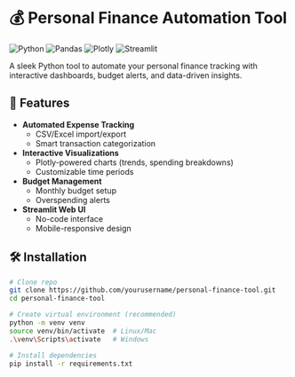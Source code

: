 # 💰 Personal Finance Automation Tool

![Python](https://img.shields.io/badge/Python-3.8+-blue?logo=python)
![Pandas](https://img.shields.io/badge/Pandas-1.3+-orange?logo=pandas)
![Plotly](https://img.shields.io/badge/Plotly-5.0+-red?logo=plotly)
![Streamlit](https://img.shields.io/badge/Streamlit-1.0+-green?logo=streamlit)

A sleek Python tool to automate your personal finance tracking with interactive dashboards, budget alerts, and data-driven insights.

## 🌟 Features

- **Automated Expense Tracking**  
  - CSV/Excel import/export
  - Smart transaction categorization
- **Interactive Visualizations**  
  - Plotly-powered charts (trends, spending breakdowns)
  - Customizable time periods
- **Budget Management**  
  - Monthly budget setup
  - Overspending alerts
- **Streamlit Web UI**  
  - No-code interface
  - Mobile-responsive design

## 🛠️ Installation

```bash
# Clone repo
git clone https://github.com/yourusername/personal-finance-tool.git
cd personal-finance-tool

# Create virtual environment (recommended)
python -m venv venv
source venv/bin/activate  # Linux/Mac
.\venv\Scripts\activate   # Windows

# Install dependencies
pip install -r requirements.txt
